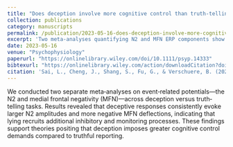```yaml
---
title: "Does deception involve more cognitive control than truth‐telling? Meta‐analyses of N2 and MFN ERP studies"
collection: publications
category: manuscripts
permalink: /publication/2023-05-16-does-deception-involve-more-cognitive-control
excerpt: 'Two meta‐analyses quantifying N2 and MFN ERP components show that deception elicits greater cognitive control demands than truth‐telling.'
date: 2023-05-16
venue: "Psychophysiology"
paperurl: "https://onlinelibrary.wiley.com/doi/10.1111/psyp.14333"
bibtexurl: "https://onlinelibrary.wiley.com/action/downloadCitation?doi=10.1111%2Fpsyp.14333&format=bibtex"
citation: 'Sai, L., Cheng, J., Shang, S., Fu, G., & Verschuere, B. (2023). "Does deception involve more cognitive control than truth‐telling? Meta‐analyses of N2 and MFN ERP studies." Psychophysiology, 00, e14333.'
---
```

We conducted two separate meta‐analyses on event‐related potentials—the N2 and medial frontal negativity (MFN)—across deception versus truth‐telling tasks. Results revealed that deceptive responses consistently evoke larger N2 amplitudes and more negative MFN deflections, indicating that lying recruits additional inhibitory and monitoring processes. These findings support theories positing that deception imposes greater cognitive control demands compared to truthful reporting.
